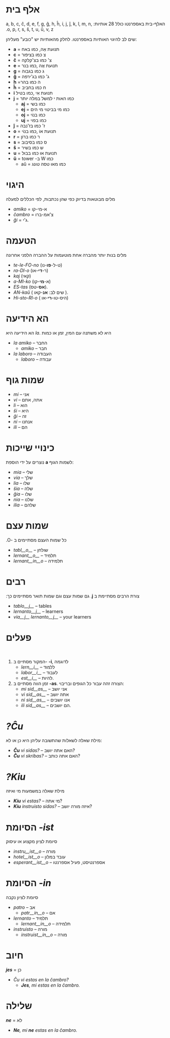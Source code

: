 # אלף בית
&#x202b;
האלף-בית באספרנטו כולל 28 אותיות: a, b, c, ĉ, d, e, f, g, ĝ, h, ĥ, i, j, ĵ, k, l, m, n, o, p, r, s, ŝ, t, u, ŭ, v, z.

שים לב להיגוי האותיות באספרנטו. לחלק מהאותיות יש "כובע" מעליהן:

- __a__ = תנועת אַה, כמו באח
- __c__ = צ כמו בציפור
- __ĉ__ = צ' כמו בצ'קלקה
- __e__ = תנועת אֶה ,כמו בנר
- __g__ = ג כמו בגבוה
- __ĝ__ = ג' כמו בג'ירפה
- __h__ =ה כמו בהר
- __ĥ__ = ח כמו בחביב
- __i__ תנועת אִי ,כמו בטיל
- __j__ = כמו האות י למשל במלה יותר
	- __aj__ = כמו בשי
	- __ej__ = כמו מי בביטוי מי הים
	- __oj__ = כמו בנוֹי
	- __uj__ = כמו בפוי
- __ĵ__ = ז' כמו בז'נבה
- __o__ = תנועת אוֹ ,כמו בנוֹי
- __r__ = ר כמו ברוֹן
- __s__ = ס כמו בסיבוב
- __ŝ__ = ש כמו בשיר
- __u__ = תנועת אוּ כמו בבוּל
- __ŭ__ = tower -ב W כמו
	- aŭ = כמו מאוּ טסה טונג
	


# היגוי

מלים מבוטאות בדיוק כפי שהן נכתבות, לפי הכללים למעלה

- *amiko* = א-מי-קו
- *ĉambro* = צ'אמ-ברו
- *ĝi* = ג'י.

# הטעמה

מלים בנות יותר מהברה אחת מוטעמות על ההברה הלפני אחרונה

- *te-le-FO-no* (ט-ל-**פו**-נו)
- *ra-DI-o* (ר-**די**-או)
- *kaj* (קאי)
- *a-MI-ko* (א-**מי**-קו)
- *ES-tas* (**אס**-טס).
- *AN-kaŭ* ( שים לב:  **אנ**-קאו ).
- *Hi-sto-RI-o* ( היס-טו-**רי**-או)

# הא הידיעה
הא הידיעה היא *la*. 
היא לא משתנה עם המין, זמן או כמות

- *la amiko* – החבר
  - *amiko* – חבר
- *la laboro* – העבודה
  - *laboro* – עבודה

# שמות גוף

- *mi* – אני
- *vi* – אתה, אתם
- *li* – הוא
- *ŝi* – היא
- *ĝi* – זה
- *ni* – אנחנו
- *ili* – הם

# כינויי שייכות
נוצרים על ידי הוספת __a__ לשמות הגוף:

- *mia* – שלי
- *via* – שלך
- *lia* – שלו
- *ŝia* – שלה
- *ĝia* – שלו
- *nia* – שלנו
- *ilia* – שלהם

# שמות עצם
&#x202b;
כל שמות העצם מסתיימים ב -O.

- *tabl__o__* – שולחן
- *lernant__o__* – תלמיד
- *lernant__in__o* – תלמידה

# רבים
&#x202b;
צורת הרבים מסתיימת ב __j__. גם שמות עצם וגם שמות תואר מסתיימים כך:

- *tablo__j__* – tables
- *lernanto__j__* – learners
- *via__j__ lernanto__j__* – your learners

# פעלים
&#x202b;
1. המקור מסתיים ב- __-i__, לדוגמה
   - *lern__i__* – ללמוד
   - *labor__i__* – לעבוד
   - *est__i__* – להיות.
2. זמן הווה מסתיים ב __-as__. הצורה זהה עבור כל הגופים ובריבוי:
   - *mi sid__as__* – אני יושב
   - *vi sid__as__* – אתה יושב
   - *ni sid__as__* – אנו יושבים
   - *ili sid__as__* – הם יושבים.

# *?Ĉu*

מילת שאלה לשאלות שהתשובה עליהן היא כן או לא:

- *__Ĉu__ vi sidas?* – האם אתה יושב?
- *__Ĉu__ vi skribas?* – האם אתה כותב?

# *?Kiu*

מילת שאלה במשמעות מי ואיזה

- *__Kiu__ vi estas?* – מי אתה?
- *__Kiu__ instruisto sidas?* – איזה מורה יושב?


# הסיומת *-ist*

סיומת לציון מקצוע או עיסוק

- *instru__ist__o* – מורה
- *hotel__ist__o* – עובד במלון
- *esperant__ist__o* – אספרנטיסט, פעיל אספרנטו


# הסיומת *-in*

סיומת לציון נקבה

- *patro* – אב
    - *patr__in__o* – אם
- *lernanto* – תלמיד
    - *lernant__in__o* – תלמידה
- *instruisto* – מורה
    - *instruist__in__o* – מורה

# חיוב

*__jes__* = כן

- *Ĉu vi estas en la ĉambro?* 
  - *__Jes__, mi estas en la ĉambro.* 

# שלילה

*__ne__* = לא

- *__Ne__, mi __ne__ estas en la ĉambro.* 
